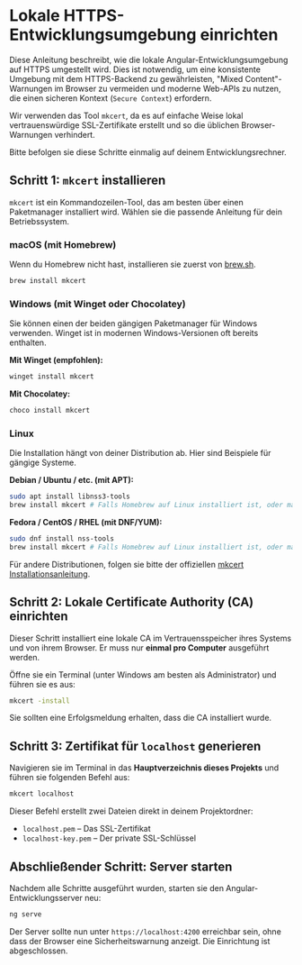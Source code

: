 # Lokale HTTPS-Entwicklungsumgebung einrichten

Diese Anleitung beschreibt, wie die lokale Angular-Entwicklungsumgebung auf HTTPS umgestellt wird. Dies ist notwendig, um eine konsistente Umgebung mit dem HTTPS-Backend zu gewährleisten, "Mixed Content"-Warnungen im Browser zu vermeiden und moderne Web-APIs zu nutzen, die einen sicheren Kontext (`Secure Context`) erfordern.

Wir verwenden das Tool `mkcert`, da es auf einfache Weise lokal vertrauenswürdige SSL-Zertifikate erstellt und so die üblichen Browser-Warnungen verhindert.

Bitte befolgen sie diese Schritte einmalig auf deinem Entwicklungsrechner.

## Schritt 1: `mkcert` installieren

`mkcert` ist ein Kommandozeilen-Tool, das am besten über einen Paketmanager installiert wird. Wählen sie die passende Anleitung für dein Betriebssystem.

### macOS (mit Homebrew)

Wenn du Homebrew nicht hast, installieren sie zuerst von [brew.sh](https://brew.sh).

```bash
brew install mkcert
```

### Windows (mit Winget oder Chocolatey)

Sie können einen der beiden gängigen Paketmanager für Windows verwenden. Winget ist in modernen Windows-Versionen oft bereits enthalten.

**Mit Winget (empfohlen):**

```powershell
winget install mkcert
```

**Mit Chocolatey:**

```powershell
choco install mkcert
```

### Linux

Die Installation hängt von deiner Distribution ab. Hier sind Beispiele für gängige Systeme.

**Debian / Ubuntu / etc. (mit APT):**

```bash
sudo apt install libnss3-tools
brew install mkcert # Falls Homebrew auf Linux installiert ist, oder manuell von GitHub
```

**Fedora / CentOS / RHEL (mit DNF/YUM):**

```bash
sudo dnf install nss-tools
brew install mkcert # Falls Homebrew auf Linux installiert ist, oder manuell von GitHub
```

Für andere Distributionen, folgen sie bitte der offiziellen [mkcert Installationsanleitung](https://github.com/FiloSottile/mkcert#installation).

## Schritt 2: Lokale Certificate Authority (CA) einrichten

Dieser Schritt installiert eine lokale CA im Vertrauensspeicher ihres Systems und von ihrem Browser. Er muss nur **einmal pro Computer** ausgeführt werden.

Öffne sie ein Terminal (unter Windows am besten als Administrator) und führen sie es aus:

```bash
mkcert -install
```

Sie sollten eine Erfolgsmeldung erhalten, dass die CA installiert wurde.

## Schritt 3: Zertifikat für `localhost` generieren

Navigieren sie im Terminal in das **Hauptverzeichnis dieses Projekts** und führen sie folgenden Befehl aus:

```bash
mkcert localhost
```

Dieser Befehl erstellt zwei Dateien direkt in deinem Projektordner:

* `localhost.pem` – Das SSL-Zertifikat
* `localhost-key.pem` – Der private SSL-Schlüssel

## Abschließender Schritt: Server starten

Nachdem alle Schritte ausgeführt wurden, starten sie den Angular-Entwicklungsserver neu:

```bash
ng serve
```

Der Server sollte nun unter `https://localhost:4200` erreichbar sein, ohne dass der Browser eine Sicherheitswarnung anzeigt. Die Einrichtung ist abgeschlossen.
